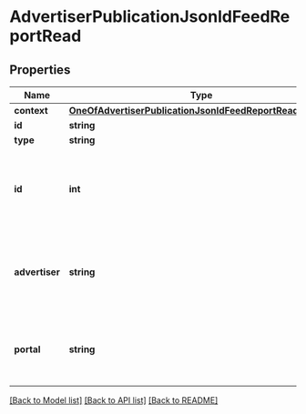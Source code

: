 # AdvertiserPublicationJsonldFeedReportRead

## Properties
Name | Type | Description | Notes
------------ | ------------- | ------------- | -------------
**context** | [**OneOfAdvertiserPublicationJsonldFeedReportReadContext**](OneOfAdvertiserPublicationJsonldFeedReportReadContext.md) |  | [optional] 
**id** | **string** |  | [optional] 
**type** | **string** |  | [optional] 
**id** | **int** | The unique identifier of the advertiser publication, in the Ubiflow IS. | [optional] 
**advertiser** | **string** | The advertiser for whom the publication is configured. | [optional] 
**portal** | **string** | The portal toward which the publication is configured. | [optional] 

[[Back to Model list]](../../README.md#documentation-for-models) [[Back to API list]](../../README.md#documentation-for-api-endpoints) [[Back to README]](../../README.md)

